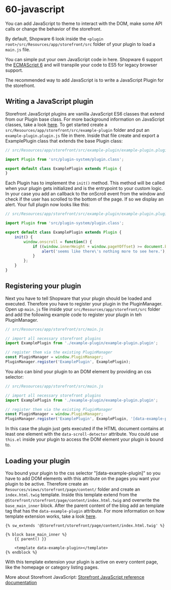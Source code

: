 # 60-javascript

You can add JavaScript to theme to interact with the DOM, make some API calls or change the behavior of the storefront.

By default, Shopware 6 look inside the `<plugin root>/src/Resources/app/storefront/src` folder of your plugin to load a `main.js` file.

You can simple put your own JavaScript code in here. Shopware 6 support the [ECMAScript 6](http://www.ecma-international.org/ecma-262/6.0/) and will transpile your code to ES5 for legacy browser support.

The recommended way to add JavaScript is to write a JavaScript Plugin for the storefront.

## Writing a JavaScript plugin

Storefront JavaScript plugins are vanilla JavaScript ES6 classes that extend from our Plugin base class. For more background information on JavaScript classes, take a look [here](https://developer.mozilla.org/en-US/docs/Web/JavaScript/Reference/Classes). To get started create a `src/Resources/app/storefront/src/example-plugin` folder and put an `example-plugin.plugin.js` file in there. Inside that file create and export a ExamplePlugin class that extends the base Plugin class:

```javascript
// src/Resources/app/storefront/src/example-plugin/example-plugin.plugin.js

import Plugin from 'src/plugin-system/plugin.class';

export default class ExamplePlugin extends Plugin {
}
```

Each Plugin has to implement the `init()` method. This method will be called when your plugin gets initialized and is the entrypoint to your custom logic. In your case you add an callback to the onScroll event from the window and check if the user has scrolled to the bottom of the page. If so we display an alert. Your full plugin now looks like this:

```javascript
// src/Resources/app/storefront/src/example-plugin/example-plugin.plugin.js

import Plugin from 'src/plugin-system/plugin.class';

export default class ExamplePlugin extends Plugin {
    init() {
        window.onscroll = function() {
            if ((window.innerHeight + window.pageYOffset) >= document.body.offsetHeight) {
                alert('seems like there\'s nothing more to see here.');
            }
        };
    }
}
```

## Registering your plugin

Next you have to tell Shopware that your plugin should be loaded and executed. Therefore you have to register your plugin in the PluginManager. Open up `main.js` file inside your `src/Resources/app/storefront/src` folder and add the following example code to register your plugin in teh PluginManager.

```javascript
// src/Resources/app/storefront/src/main.js

// import all necessary storefront plugins
import ExamplePlugin from './example-plugin/example-plugin.plugin';

// register them via the existing PluginManager
const PluginManager = window.PluginManager;
PluginManager.register('ExamplePlugin', ExamplePlugin);
```

You also can bind your plugin to an DOM element by providing an css selector:

```javascript
// src/Resources/app/storefront/src/main.js

// import all necessary storefront plugins
import ExamplePlugin from './example-plugin/example-plugin.plugin';

// register them via the existing PluginManager
const PluginManager = window.PluginManager;
PluginManager.register('ExamplePlugin', ExamplePlugin, '[data-example-plugin]');
```

In this case the plugin just gets executed if the HTML document contains at least one element with the `data-scroll-detector` attribute. You could use `this.el` inside your plugin to access the DOM element your plugin is bound to.

## Loading your plugin

You bound your plugin to the css selector "\[data-example-plugin\]" so you have to add DOM elements with this attribute on the pages you want your plugin to be active. Therefore create an `Resources/views/storefront/page/content/` folder and create an `index.html.twig` template. Inside this template extend from the `@Storefront/storefront/page/content/index.html.twig` and overwrite the `base_main_inner` block. After the parent content of the blog add an template tag that has the `data-example-plugin` attribute. For more information on how template extension works, take a look [here](30-twig-templates.md).

```text
{% sw_extends '@Storefront/storefront/page/content/index.html.twig' %}

{% block base_main_inner %}
    {{ parent() }}

    <template data-example-plugin></template>
{% endblock %}
```

With this template extension your plugin is active on every content page, like the homepage or category listing pages.

More about Storefront JavaScript: [Storefront JavaScript reference documentation](../60-references-internals/30-storefront/90-storefront-javascript.md)

